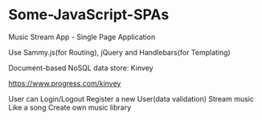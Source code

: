 # Some-JavaScript-SPAs
Music Stream App - Single Page Application

Use Sammy.js(for Routing), jQuery and Handlebars(for Templating)


Document-based NoSQL data store: Kinvey


https://www.progress.com/kinvey

User can Login/Logout
Register a new User(data validation)
Stream music
Like a song
Create own music library
